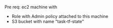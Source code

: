 Pre req:
ec2 machine with 
- Role with Admin policy attached to this machine
- S3 bucket with name "task-tf-state"
